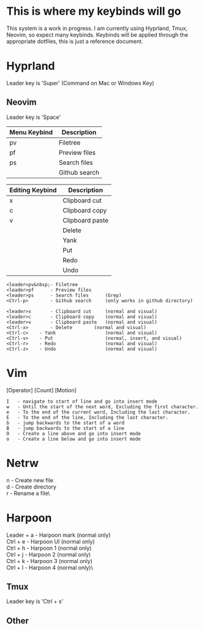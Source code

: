 # This is where my keybinds will go

This system is a work in progress. I am currently using Hyprland, Tmux, Neovim, so expect many keybinds.
Keybinds will be applied through the appropriate dotfiles, this is just a reference document.

# Hyprland
Leader key is 'Super' (Command on Mac or Windows Key)

## Neovim
Leader key is 'Space'

| Menu Keybind     | Description    |
|------------------|----------------|
| <leader>pv       | Filetree       |
| <leader>pf       | Preview files  |
| <leader>ps       | Search files   |
| <Ctrl-p>         | Github search  |

| Editing Keybind  | Description    |
|------------------|----------------|
| <leader>x        | Clipboard cut  |
| <leader>c        | Clipboard copy |
| <leader>v        | Clipboard paste|
| <Ctrl-x>         | Delete         |
| <Ctrl-c>         | Yank           |
| <Ctrl-v>         | Put            |
| <Ctrl-r>         | Redo           |
| <Ctrl-z>         | Undo           |

```
<leader>pv&nbsp;- Filetree
<leader>pf      - Preview files
<leader>ps      - Search files      (Grep)
<Ctrl-p>        - Github search     (only works in github directory)

<leader>x       - Clipboard cut 	(normal and visual)
<leader>c       - Clipboard copy	(normal and visual)
<leader>v       - Clipboard paste	(normal and visual)
<Ctrl-x>        - Delete		(normal and visual)
<Ctrl-c> 	- Yank                  (normal and visual)
<Ctrl-v> 	- Put                   (normal, insert, and visual)
<Ctrl-r>	- Redo                  (normal and visual)
<Ctrl-z> 	- Undo                  (normal and visual)
```

# Vim
[Operator] [Count] [Motion]

```
I   - navigate to start of line and go into insert mode
w 	- Until the start of the next word, Excluding the first character.
e 	- To the end of the current word, Including the last character.
E 	- To the end of the line, Including the last character.
b   - jump backwards to the start of a word 
B   - jump backwards to the start of a line   
O   - Create a line above and go into insert mode
o   - Create a line below and go into insert mode
```

# Netrw
n  	   - Create new file\
d  	   - Create directory\
r 	   - Rename a file\

# Harpoon
Leader + a      - Harpoon mark	(normal only)\
Ctrl + e        - Harpoon UI	(normal only)\
Ctrl + h 	    - Harpoon 1		(normal only)\
Ctrl + j 	    - Harpoon 2		(normal only)\
Ctrl + k 	    - Harpoon 3		(normal only)\
Ctrl + l 	    - Harpoon 4		(normal only)\


## Tmux
Leader key is 'Ctrl + s'

## Other
